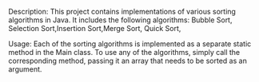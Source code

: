 Description: This project contains implementations of various sorting algorithms in Java.
It includes the following algorithms: Bubble Sort, Selection Sort,Insertion Sort,Merge Sort, Quick Sort,

Usage: Each of the sorting algorithms is implemented as a separate static method in the Main class. To use any of the algorithms, simply call the corresponding method, passing it an array that needs to be sorted as an argument.
